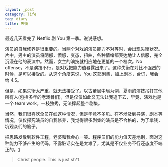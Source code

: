 ```yaml
---
layout: _post
category: life
tag: diary
title: 失衡
---
```


最近几天看完了 Netflix 剧 You 第一季。说说感想。

演员的自我修养是很重要的。当两个对戏的演员能力不对等时，会出现失衡状况。片中，男主的演员将阴郁，愤怒，变态，扭曲，各种情绪都表达地让人信服，完全沉浸在他的表演中。然而，女主的演技就相应地在更低的一个档次。No offense，不是演技不行，是对戏把能力值暴露出来了。这种失衡在对比不强烈的时候，是可以接受的。从这个角度来说，You 这部剧集，加上剧本，台词，我会给 4.5。

但是，如果失衡太严重，就无法接受了。以古董局中局为例，夏雨的演技吊打其他所有人(包括多年的老戏骨们)，但是仅仅如此又无法让我追下去，毕竟，演戏也是一个 team work。一枝独秀，无法撑起整个剧集。

当然，我们很喜欢全员在线这种情况，但是毕竟不多见。在不涉及到导演，剧本等情况，仅仅探究演员的自我修养，我觉得很多剧集的演员是不合格的，为了拿钱，坑观众们的脑子。

把思路发散到软件工程，老婆和我会心一笑。程序员们的能力值天差地别，面对这种能力不够产生的代码，不露脏话实在是太难了，尤其是不仅业务不行还态度不端正的。[1]

> Christ people. This is just sh\*t.

[1]: http://lkml.iu.edu/hypermail/linux/kernel/1510.3/02866.html
